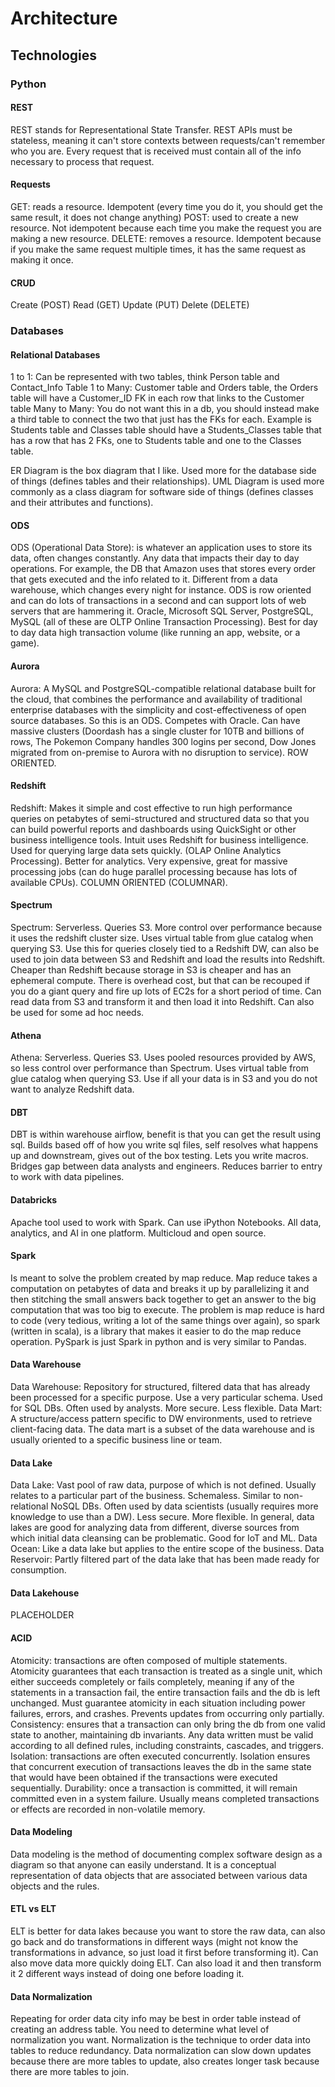 # Architecture

## Technologies


### Python

#### REST

REST stands for Representational State Transfer. REST APIs must be stateless, meaning it can't store contexts between requests/can't remember who you are. Every request that is received must contain all of the info necessary to process that request. 

#### Requests

GET: reads a resource. Idempotent (every time you do it, you should get the same result, it does not change anything)
POST: used to create a new resource. Not idempotent because each time you make the request you are making a new resource.
DELETE: removes a resource. Idempotent because if you make the same request multiple times, it has the same request as making it once.

#### CRUD

Create (POST)
Read (GET)
Update (PUT)
Delete (DELETE)


### Databases

#### Relational Databases

1 to 1: Can be represented with two tables, think Person table and Contact_Info Table
1 to Many: Customer table and Orders table, the Orders table will have a Customer_ID FK in each row that links to the Customer table
Many to Many: You do not want this in a db, you should instead make a third table to connect the two that just has the FKs for each. Example is Students table and Classes table should have a Students_Classes table that has a row that has 2 FKs, one to Students table and one to the Classes table. 

ER Diagram is the box diagram that I like. Used more for the database side of things (defines tables and their relationships).
UML Diagram is used more commonly as a class diagram for software side of things (defines classes and their attributes and functions).

#### ODS

ODS (Operational Data Store): is whatever an application uses to store its data, often changes constantly. Any data that impacts their day to day operations. For example, the DB that Amazon uses that stores every order that gets executed and the info related to it. Different from a data warehouse, which changes every night for instance. ODS is row oriented and can do lots of transactions in a second and can support lots of web servers that are hammering it. Oracle, Microsoft SQL Server, PostgreSQL, MySQL (all of these are OLTP Online Transaction Processing). Best for day to day data high transaction volume (like running an app, website, or a game).

#### Aurora

Aurora: A MySQL and PostgreSQL-compatible relational database built for the cloud, that combines the performance and availability of traditional enterprise databases with the simplicity and cost-effectiveness of open source databases. So this is an ODS. Competes with Oracle. Can have massive clusters (Doordash has a single cluster for 10TB and billions of rows, The Pokemon Company handles 300 logins per second, Dow Jones migrated from on-premise to Aurora with no disruption to service). ROW ORIENTED.

#### Redshift

Redshift: Makes it simple and cost effective to run high performance queries on petabytes of semi-structured and structured data so that you can build powerful reports and dashboards using QuickSight or other business intelligence tools. Intuit uses Redshift for business intelligence. Used for querying large data sets quickly. (OLAP Online Analytics Processing). Better for analytics. Very expensive, great for massive processing jobs (can do huge parallel processing because has lots of available CPUs). COLUMN ORIENTED (COLUMNAR).

#### Spectrum

Spectrum: Serverless. Queries S3. More control over performance because it uses the redshift cluster size. Uses virtual table from glue catalog when querying S3. Use this for queries closely tied to a Redshift DW, can also be used to join data between S3 and Redshift and load the results into Redshift. Cheaper than Redshift because storage in S3 is cheaper and has an ephemeral compute. There is overhead cost, but that can be recouped if you do a giant query and fire up lots of EC2s for a short period of time. Can read data from S3 and transform it and then load it into Redshift. Can also be used for some ad hoc needs.

#### Athena

Athena: Serverless. Queries S3. Uses pooled resources provided by AWS, so less control over performance than Spectrum. Uses virtual table from glue catalog when querying S3. Use if all your data is in S3 and you do not want to analyze Redshift data.

#### DBT

DBT is within warehouse airflow, benefit is that you can get the result using sql. Builds based off of how you write sql files, self resolves what happens up and downstream, gives out of the box testing. Lets you write macros. Bridges gap between data analysts and engineers. Reduces barrier to entry to work with data pipelines.

#### Databricks

Apache tool used to work with Spark. Can use iPython Notebooks. All data, analytics, and AI in one platform. Multicloud and open source.

#### Spark

Is meant to solve the problem created by map reduce. Map reduce takes a computation on petabytes of data and breaks it up by parallelizing it and then stitching the small answers back together to get an answer to the big computation that was too big to execute. The problem is map reduce is hard to code (very tedious, writing a lot of the same things over again), so spark (written in scala), is a library that makes it easier to do the map reduce operation. PySpark is just Spark in python and is very similar to Pandas.

#### Data Warehouse

Data Warehouse: Repository for structured, filtered data that has already been processed for a specific purpose. Use a very particular schema. Used for SQL DBs. Often used by analysts. More secure. Less flexible. 
Data Mart: A structure/access pattern specific to DW environments, used to retrieve client-facing data. The data mart is a subset of the data warehouse and is usually oriented to a specific business line or team.

#### Data Lake

Data Lake: Vast pool of raw data, purpose of which is not defined. Usually relates to a particular part of the business. Schemaless. Similar to non-relational NoSQL DBs. Often used by data scientists (usually requires more knowledge to use than a DW). Less secure. More flexible. In general, data lakes are good for analyzing data from different, diverse sources from which initial data cleansing can be problematic. Good for IoT and ML.
Data Ocean: Like a data lake but applies to the entire scope of the business.
Data Reservoir: Partly filtered part of the data lake that has been made ready for consumption.

#### Data Lakehouse

PLACEHOLDER

#### ACID

Atomicity: transactions are often composed of multiple statements. Atomicity guarantees that each transaction is treated as a single unit, which either succeeds completely or fails completely, meaning if any of the statements in a transaction fail, the entire transaction fails and the db is left unchanged. Must guarantee atomicity in each situation including power failures, errors, and crashes. Prevents updates from occurring only partially.
Consistency: ensures that a transaction can only bring the db from one valid state to another, maintaining db invariants. Any data written must be valid according to all defined rules, including constraints, cascades, and triggers.
Isolation: transactions are often executed concurrently. Isolation ensures that concurrent execution of transactions leaves the db in the same state that would have been obtained if the transactions were executed sequentially.
Durability: once a transaction is committed, it will remain committed even in a system failure. Usually means completed transactions or effects are recorded in non-volatile memory.

#### Data Modeling

Data modeling is the method of documenting complex software design as a diagram so that anyone can easily understand. It is a conceptual representation of data objects that are associated between various data objects and the rules.

#### ETL vs ELT

ELT is better for data lakes because you want to store the raw data, can also go back and do transformations in different ways (might not know the transformations in advance, so just load it first before transforming it). Can also move data more quickly doing ELT. Can also load it and then transform it 2 different ways instead of doing one before loading it.

#### Data Normalization

Repeating for order data city info may be best in order table instead of creating an address table. You need to determine what level of normalization you want. Normalization is the technique to order data into tables to reduce redundancy. Data normalization can slow down updates because there are more tables to update, also creates longer task because there are more tables to join.
